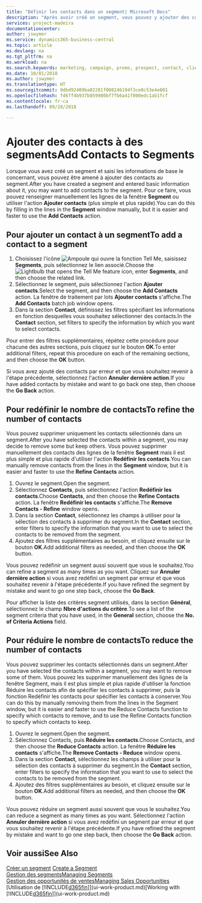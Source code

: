 ```yaml
---
title: "Définir les contacts dans un segment| Microsoft Docs"
description: "Après avoir créé un segment, vous pouvez y ajouter des contacts, par exemple, dans le cadre d'une promotion marketing visant des clients particuliers."
services: project-madeira
documentationcenter: 
author: jswymer
ms.service: dynamics365-business-central
ms.topic: article
ms.devlang: na
ms.tgt_pltfrm: na
ms.workload: na
ms.search.keywords: marketing, campaign, promo, prospect, contact, client, customer
ms.date: 10/01/2018
ms.author: jswymer
ms.translationtype: HT
ms.sourcegitcommit: 9dbd92409ba02281f008246194f3ce0c53e4e001
ms.openlocfilehash: fd6ff4b937b059980bf7fb6a41f000edc1ab1fcf
ms.contentlocale: fr-ca
ms.lasthandoff: 09/28/2018

---
```

# <a name="add-contacts-to-segments"></a><span data-ttu-id="af81a-103">Ajouter des contacts à des segments</span><span class="sxs-lookup"><span data-stu-id="af81a-103">Add Contacts to Segments</span></span>
<span data-ttu-id="af81a-104">Lorsque vous avez créé un segment et saisi les informations de base le concernant, vous pouvez être amené à ajouter des contacts au segment.</span><span class="sxs-lookup"><span data-stu-id="af81a-104">After you have created a segment and entered basic information about it, you may want to add contacts to the segment.</span></span> <span data-ttu-id="af81a-105">Pour ce faire, vous pouvez renseigner manuellement les lignes de la fenêtre **Segment** ou utiliser l'action **Ajouter contacts** (plus simple et plus rapide).</span><span class="sxs-lookup"><span data-stu-id="af81a-105">You can do this by filling in the lines in the **Segment** window manually, but it is easier and faster to use the **Add Contacts** action.</span></span>

## <a name="to-add-a-contact-to-a-segment"></a><span data-ttu-id="af81a-106">Pour ajouter un contact à un segment</span><span class="sxs-lookup"><span data-stu-id="af81a-106">To add a contact to a segment</span></span>
1. <span data-ttu-id="af81a-107">Choisissez l'icône ![Ampoule qui ouvre la fonction Tell Me](media/ui-search/search_small.png "Dites-moi ce que vous voulez faire"), saisissez **Segments**, puis sélectionnez le lien associé.</span><span class="sxs-lookup"><span data-stu-id="af81a-107">Choose the ![Lightbulb that opens the Tell Me feature](media/ui-search/search_small.png "Tell me what you want to do") icon, enter **Segments**, and then choose the related link.</span></span>  
2. <span data-ttu-id="af81a-108">Sélectionnez le segment, puis sélectionnez l'action **Ajouter contacts**.</span><span class="sxs-lookup"><span data-stu-id="af81a-108">Select the segment, and then choose the **Add Contacts** action.</span></span> <span data-ttu-id="af81a-109">La fenêtre de traitement par lots **Ajouter contacts** s'affiche.</span><span class="sxs-lookup"><span data-stu-id="af81a-109">The **Add Contacts** batch job window opens.</span></span>
3. <span data-ttu-id="af81a-110">Dans la section **Contact**, définissez les filtres spécifiant les informations en fonction desquelles vous souhaitez sélectionner des contacts.</span><span class="sxs-lookup"><span data-stu-id="af81a-110">In the **Contact** section, set filters to specify the information by which you want to select contacts.</span></span>

<span data-ttu-id="af81a-111">Pour entrer des filtres supplémentaires, répétez cette procédure pour chacune des autres sections, puis cliquez sur le bouton **OK**.</span><span class="sxs-lookup"><span data-stu-id="af81a-111">To enter additional filters, repeat this procedure on each of the remaining sections, and then choose the **OK** button.</span></span>

<span data-ttu-id="af81a-112">Si vous avez ajouté des contacts par erreur et que vous souhaitez revenir à l'étape précédente, sélectionnez l'action **Annuler dernière action**.</span><span class="sxs-lookup"><span data-stu-id="af81a-112">If you have added contacts by mistake and want to go back one step, then choose the **Go Back** action.</span></span>

## <a name="to-refine-the-number-of-contacts"></a><span data-ttu-id="af81a-113">Pour redéfinir le nombre de contacts</span><span class="sxs-lookup"><span data-stu-id="af81a-113">To refine the number of contacts</span></span>
<span data-ttu-id="af81a-114">Vous pouvez supprimer uniquement les contacts sélectionnés dans un segment.</span><span class="sxs-lookup"><span data-stu-id="af81a-114">After you have selected the contacts within a segment, you may decide to remove some but keep others.</span></span> <span data-ttu-id="af81a-115">Vous pouvez supprimer manuellement des contacts des lignes de la fenêtre **Segment** mais il est plus simple et plus rapide d'utiliser l'action **Redéfinir les contacts**.</span><span class="sxs-lookup"><span data-stu-id="af81a-115">You can manually remove contacts from the lines in the **Segment** window, but it is easier and faster to use the **Refine Contacts** action.</span></span>

1. <span data-ttu-id="af81a-116">Ouvrez le segment.</span><span class="sxs-lookup"><span data-stu-id="af81a-116">Open the segment.</span></span>
2. <span data-ttu-id="af81a-117">Sélectionnez **Contacts**, puis sélectionnez l'action **Redéfinir les contacts**.</span><span class="sxs-lookup"><span data-stu-id="af81a-117">Choose **Contacts**, and then choose the **Refine Contacts** action.</span></span> <span data-ttu-id="af81a-118">La fenêtre **Redéfinir les contacts** s'affiche.</span><span class="sxs-lookup"><span data-stu-id="af81a-118">The **Remove Contacts - Refine** window opens.</span></span>
3. <span data-ttu-id="af81a-119">Dans la section **Contact**, sélectionnez les champs à utiliser pour la sélection des contacts à supprimer du segment.</span><span class="sxs-lookup"><span data-stu-id="af81a-119">In the **Contact** section, enter filters to specify the information that you want to use to select the contacts to be removed from the segment.</span></span>
4. <span data-ttu-id="af81a-120">Ajoutez des filtres supplémentaires au besoin, et cliquez ensuite sur le bouton **OK**.</span><span class="sxs-lookup"><span data-stu-id="af81a-120">Add additional filters as needed, and then choose the **OK** button.</span></span>

<span data-ttu-id="af81a-121">Vous pouvez redéfinir un segment aussi souvent que vous le souhaitez.</span><span class="sxs-lookup"><span data-stu-id="af81a-121">You can refine a segment as many times as you want.</span></span> <span data-ttu-id="af81a-122">Cliquez sur **Annuler dernière action** si vous avez redéfini un segment par erreur et que vous souhaitez revenir à l'étape précédente.</span><span class="sxs-lookup"><span data-stu-id="af81a-122">If you have refined the segment by mistake and want to go one step back, choose the **Go Back**.</span></span>

<span data-ttu-id="af81a-123">Pour afficher la liste des critères segment utilisés, dans la section **Général**, sélectionnez le champ **Nbre d'actions du critère**.</span><span class="sxs-lookup"><span data-stu-id="af81a-123">To see a list of the segment criteria that you have used, in the **General** section, choose the **No. of Criteria Actions** field.</span></span>

## <a name="to-reduce-the-number-of-contacts"></a><span data-ttu-id="af81a-124">Pour réduire le nombre de contacts</span><span class="sxs-lookup"><span data-stu-id="af81a-124">To reduce the number of contacts</span></span>
<span data-ttu-id="af81a-125">Vous pouvez supprimer les contacts sélectionnés dans un segment.</span><span class="sxs-lookup"><span data-stu-id="af81a-125">After you have selected the contacts within a segment, you may want to remove some of them.</span></span> <span data-ttu-id="af81a-126">Vous pouvez les supprimer manuellement des lignes de la fenêtre Segment, mais il est plus simple et plus rapide d'utiliser la fonction Réduire les contacts afin de spécifier les contacts à supprimer, puis la fonction Redéfinir les contacts pour spécifier les contacts à conserver.</span><span class="sxs-lookup"><span data-stu-id="af81a-126">You can do this by manually removing them from the lines in the Segment window, but it is easier and faster to use the Reduce Contacts function to specify which contacts to remove, and to use the Refine Contacts function to specify which contacts to keep.</span></span>

1. <span data-ttu-id="af81a-127">Ouvrez le segment.</span><span class="sxs-lookup"><span data-stu-id="af81a-127">Open the segment.</span></span>
2. <span data-ttu-id="af81a-128">Sélectionnez Contacts, puis **Réduire les contacts**.</span><span class="sxs-lookup"><span data-stu-id="af81a-128">Choose Contacts, and then choose the **Reduce Contacts** action.</span></span> <span data-ttu-id="af81a-129">La fenêtre **Réduire les contacts** s'affiche.</span><span class="sxs-lookup"><span data-stu-id="af81a-129">The **Remove Contacts - Reduce** window opens.</span></span>
3. <span data-ttu-id="af81a-130">Dans la section **Contact**, sélectionnez les champs à utiliser pour la sélection des contacts à supprimer du segment.</span><span class="sxs-lookup"><span data-stu-id="af81a-130">In the **Contact** section, enter filters to specify the information that you want to use to select the contacts to be removed from the segment.</span></span>
4. <span data-ttu-id="af81a-131">Ajoutez des filtres supplémentaires au besoin, et cliquez ensuite sur le bouton **OK**.</span><span class="sxs-lookup"><span data-stu-id="af81a-131">Add additional filters as needed, and then choose the **OK** button.</span></span>

<span data-ttu-id="af81a-132">Vous pouvez réduire un segment aussi souvent que vous le souhaitez.</span><span class="sxs-lookup"><span data-stu-id="af81a-132">You can reduce a segment as many times as you want.</span></span> <span data-ttu-id="af81a-133">Sélectionnez l'action **Annuler dernière action** si vous avez redéfini un segment par erreur et que vous souhaitez revenir à l'étape précédente.</span><span class="sxs-lookup"><span data-stu-id="af81a-133">If you have refined the segment by mistake and want to go one step back, then choose the **Go Back** action.</span></span>

## <a name="see-also"></a><span data-ttu-id="af81a-134">Voir aussi</span><span class="sxs-lookup"><span data-stu-id="af81a-134">See Also</span></span>
<span data-ttu-id="af81a-135">[Créer un segment](marketing-how-create-segment.md) </span><span class="sxs-lookup"><span data-stu-id="af81a-135">[Create a Segment](marketing-how-create-segment.md) </span></span>  
[<span data-ttu-id="af81a-136">Gestion des segments</span><span class="sxs-lookup"><span data-stu-id="af81a-136">Managing Segments</span></span>](marketing-segments.md)  
[<span data-ttu-id="af81a-137">Gestion des opportunités de ventes</span><span class="sxs-lookup"><span data-stu-id="af81a-137">Managing Sales Opportunities</span></span>](marketing-manage-sales-opportunities.md)  
<span data-ttu-id="af81a-138">[Utilisation de [!INCLUDE[d365fin](includes/d365fin_md.md)]](ui-work-product.md)</span><span class="sxs-lookup"><span data-stu-id="af81a-138">[Working with [!INCLUDE[d365fin](includes/d365fin_md.md)]](ui-work-product.md)</span></span>  

